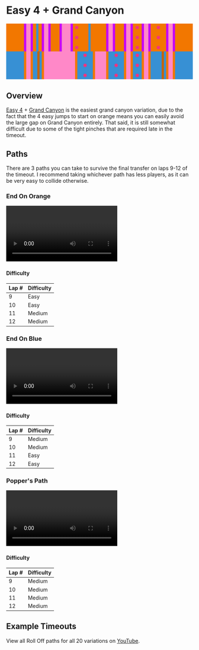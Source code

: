 # Easy 4 + Grand Canyon

![Easy 4 + Grand Canyon](../images/variations/easy-4-grand-canyon.jpg)

## Overview

[Easy 4](../rolls/easy-4.md#orange) + [Grand Canyon](../rolls/grand-canyon.md) is the easiest grand canyon variation, due to the fact that the 4 easy jumps to start on orange means you can easily avoid the large gap on Grand Canyon entirely. That said, it is still somewhat difficult due to some of the tight pinches that are required late in the timeout.

## Paths

There are 3 paths you can take to survive the final transfer on laps 9-12 of the timeout. I recommend taking whichever path has less players, as it can be very easy to collide otherwise.

### End On Orange

<video controls>
  <source src="../../images/variations/easy-4-grand-canyon-end-on-orange.mp4" type="video/mp4">
</video>

#### Difficulty

| Lap # | Difficulty |
| ----- | ---------- |
| 9     | Easy       |
| 10    | Easy       |
| 11    | Medium     |
| 12    | Medium     |

### End On Blue

<video controls>
  <source src="../../images/variations/easy-4-grand-canyon-end-on-blue.mp4" type="video/mp4">
</video>

#### Difficulty

| Lap # | Difficulty |
| ----- | ---------- |
| 9     | Medium     |
| 10    | Medium     |
| 11    | Easy       |
| 12    | Easy       |

### Popper's Path

<video controls>
  <source src="../../images/variations/easy-4-grand-canyon-poppers-path.mp4" type="video/mp4">
</video>

#### Difficulty

| Lap # | Difficulty |
| ----- | ---------- |
| 9     | Medium     |
| 10    | Medium     |
| 11    | Medium     |
| 12    | Medium     |

## Example Timeouts

View all Roll Off paths for all 20 variations on [YouTube](https://www.youtube.com/playlist?list=PLG_QNSp9ZgJLWYSNl4vY26VJCZeOQHO1F).
